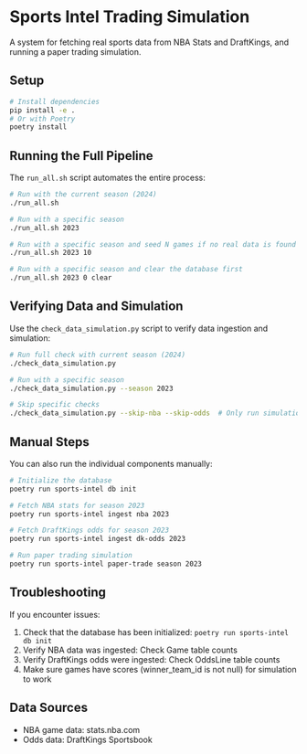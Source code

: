 # Sports Intel Trading Simulation

A system for fetching real sports data from NBA Stats and DraftKings, and running a paper trading simulation.

## Setup

```bash
# Install dependencies
pip install -e .
# Or with Poetry
poetry install
```

## Running the Full Pipeline

The `run_all.sh` script automates the entire process:

```bash
# Run with the current season (2024)
./run_all.sh

# Run with a specific season
./run_all.sh 2023

# Run with a specific season and seed N games if no real data is found
./run_all.sh 2023 10

# Run with a specific season and clear the database first
./run_all.sh 2023 0 clear
```

## Verifying Data and Simulation

Use the `check_data_simulation.py` script to verify data ingestion and simulation:

```bash
# Run full check with current season (2024)
./check_data_simulation.py

# Run with a specific season
./check_data_simulation.py --season 2023

# Skip specific checks
./check_data_simulation.py --skip-nba --skip-odds  # Only run simulation check
```

## Manual Steps

You can also run the individual components manually:

```bash
# Initialize the database
poetry run sports-intel db init

# Fetch NBA stats for season 2023
poetry run sports-intel ingest nba 2023

# Fetch DraftKings odds for season 2023
poetry run sports-intel ingest dk-odds 2023

# Run paper trading simulation
poetry run sports-intel paper-trade season 2023
```

## Troubleshooting

If you encounter issues:

1. Check that the database has been initialized: `poetry run sports-intel db init`
2. Verify NBA data was ingested: Check Game table counts
3. Verify DraftKings odds were ingested: Check OddsLine table counts
4. Make sure games have scores (winner_team_id is not null) for simulation to work

## Data Sources

- NBA game data: stats.nba.com
- Odds data: DraftKings Sportsbook
